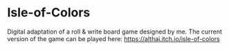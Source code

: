 # Isle-of-Colors
Digital adaptation of a roll &amp; write board game designed by me.
The current version of the game can be played here: https://althaj.itch.io/isle-of-colors
